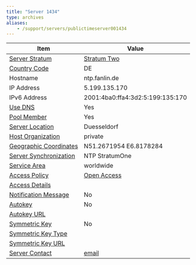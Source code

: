 ```yaml
---
title: "Server 1434"
type: archives
aliases:
    - /support/servers/publictimeserver001434
---
```


| Item | Value |
| ----- | ----- |
| [Server Stratum](/support/servers/serverstratum) | [Stratum Two](/support/servers/stratumtwotimeservers) |
| [Country Code](/support/servers/countrycode) | DE |
| Hostname |  ntp.fanlin.de |
| IP Address |  5.199.135.170 |
| IPv6 Address |  2001:4ba0:ffa4:3d2:5:199:135:170 |
| [Use DNS](/support/servers/usedns) | Yes |
| [Pool Member](/support/servers/poolmember) | Yes |
| [Server Location](/support/servers/serverlocation) | Duesseldorf |
| [Host Organization](/support/servers/hostorganization) |  private |
| [ Geographic Coordinates](/support/servers/geographiccoordinates) |  N51.2671954 E6.8178284 |
| [Server Synchronization](/support/servers/serversynchronization) |   NTP StratumOne |
| [Service Area](/support/servers/servicearea) | worldwide |
| [Access Policy](/support/servers/accesspolicy) | [Open Access](/support/servers/openaccess) |
| [Access Details](/support/servers/accessdetails) |  |
| [Notification Message](/support/servers/notificationmessage) | No |
| [Autokey](/support/servers/autokey) | No |
| [Autokey URL](/support/servers/autokeyurl) | |
| [Symmetric Key](/support/servers/symmetrickey) | No |
| [Symmetric Key Type](/support/servers/symmetrickeytype) | |
| [Symmetric Key URL](/support/servers/symmetrickeyurl) | |
| [Server Contact](/support/servers/servercontact) | [email](mailto:ntp@faryn.de) |